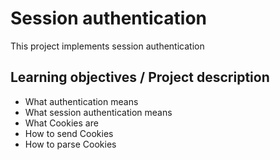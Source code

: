# Session authentication
This project implements session authentication

## Learning objectives / Project description
- What authentication means
- What session authentication means
- What Cookies are
- How to send Cookies
- How to parse Cookies
